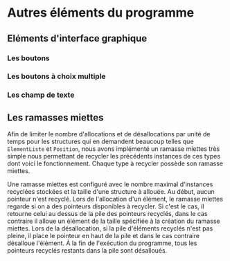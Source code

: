 Autres éléments du programme
=======================

Eléments d'interface graphique
---------------------------------

### Les boutons

### Les boutons à choix multiple

### Les champ de texte
      
Les ramasses miettes
------------------------------

Afin de limiter le nombre d'allocations et de désallocations par unité de temps pour les structures qui en demandent beaucoup telles que `ElementListe` et `Position`, nous avons implémenté un ramasse miettes très simple nous permettant de recycler les précédents instances de ces types dont voici le fonctionnement. Chaque type à recycler possède son ramasse miettes.

Une ramasse miettes est configuré avec le nombre maximal d'instances recyclées stockées et la taille d'une structure à allouée. Au début, aucun pointeur n'est recyclé. Lors de l'allocation d'un élément, le ramasse miettes regarde si on a des pointeurs disponibles à recycler. Si c'est le cas, il retourne celui au dessus de la pile des pointeurs recyclés, dans le cas contraire il alloue un élément de la taille spécifiée à la création du ramasse miettes. Lors de la désallocation, si la pile d'éléments recyclés n'est pas pleine, il place le pointeur en haut de la pile et dans le cas contraire désalloue l'élément. À la fin de l'exécution du programme, tous les pointeurs recyclés restants dans la pile sont désalloués.
